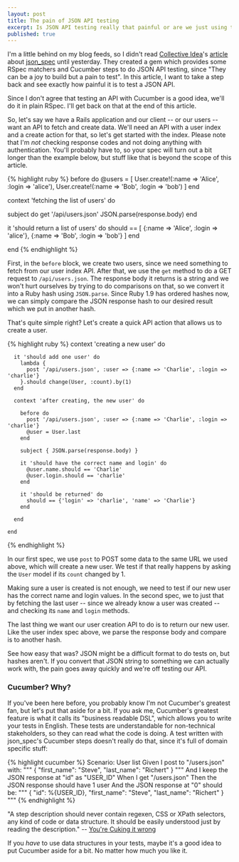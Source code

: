 ```yaml
---
layout: post
title: The pain of JSON API testing
excerpt: Is JSON API testing really that painful or are we just using the wrong tools for the job?
published: true
---
```


I'm a little behind on my blog feeds, so I didn't read [Collective Idea](http://collectiveidea.com/)'s [article](http://collectiveidea.com/blog/archives/2011/07/12/test-your-api-with-cucumber-and-json_spec/) about [json_spec](https://github.com/collectiveidea/json_spec) until yesterday. They created a gem which provides some RSpec matchers and Cucumber steps to do JSON API testing, since "They can be a joy to build but a pain to test". In this article, I want to take a step back and see exactly how painful it is to test a JSON API.

Since I don't agree that testing an API with Cucumber is a good idea, we'll do it in plain RSpec. I'll get back on that at the end of this article.

So, let's say we have a Rails application and our client -- or our users -- want an API to fetch and create data. We'll need an API with a user index and a create action for that, so let's get started with the index. Please note that I'm _not_ checking response codes and not doing anything with authentication. You'll probably have to, so your spec will turn out a bit longer than the example below, but stuff like that is beyond the scope of this article.

{% highlight ruby %}
before do
  @users = [
    User.create!(:name => 'Alice', :login => 'alice'),
    User.create!(:name => 'Bob', :login => 'bob')
  ]
end

context 'fetching the list of users' do

  subject do
    get '/api/users.json'
    JSON.parse(response.body)
  end

  it 'should return a list of users' do
    should == [
      {:name => 'Alice', :login => 'alice'},
      {:name => 'Bob', :login => 'bob'}
    ]
  end

end
{% endhighlight %}

First, in the `before` block, we create two users, since we need something to fetch from our user index API. After that, we use the `get` method to do a GET request to `/api/users.json`. The response body it returns is a string and we won't hurt ourselves by trying to do comparisons on that, so we convert it into a Ruby hash using `JSON.parse`. Since Ruby 1.9 has ordered hashes now, we can simply compare the JSON response hash to our desired result which we put in another hash.

That's quite simple right? Let's create a quick API action that allows us to create a user.

{% highlight ruby %}
    context 'creating a new user' do

      it 'should add one user' do
        lambda {
          post '/api/users.json', :user => {:name => 'Charlie', :login => 'charlie'}
        }.should change(User, :count).by(1)
      end

      context 'after creating, the new user' do

        before do
          post '/api/users.json', :user => {:name => 'Charlie', :login => 'charlie'}
          @user = User.last
        end

        subject { JSON.parse(response.body) }

        it 'should have the correct name and login' do
          @user.name.should == 'Charlie'
          @user.login.should == 'charlie'
        end

        it 'should be returned' do
          should == {'login' => 'charlie', 'name' => 'Charlie'}
        end

      end

    end
{% endhighlight %}

In our first spec, we use `post` to POST some data to the same URL we used above, which will create a new user. We test if that really happens by asking the `User` model if its `count` changed by 1.

Making sure a user is created is not enough, we need to test if our new user has the correct name and login values. In the second spec, we to just that by fetching the last user -- since we already know a user was created -- and checking its `name` and `login` methods.

The last thing we want our user creation API to do is to return our new user. Like the user index spec above, we parse the response body and compare is to another hash.

See how easy that was? JSON might be a difficult format to do tests on, but hashes aren't. If you convert that JSON string to something we can actually work with, the pain goes away quickly and we're off testing our API.

### Cucumber? Why?

If you've been here before, you probably know I'm not Cucumber's greatest fan, but let's put that aside for a bit. If you ask me, Cucumber's greatest feature is what it calls its "business readable DSL", which allows you to write your tests in English. These tests are understandable for non-technical stakeholders, so they can read what the code is doing. A test written with json_spec's Cucumber steps doesn't really do that, since it's full of domain specific stuff:

{% highlight cucumber %}
    Scenario: User list
      Given I post to "/users.json" with:
        """
        {
          "first_name": "Steve",
          "last_name": "Richert"
        }
        """
      And I keep the JSON response at "id" as "USER_ID"
      When I get "/users.json"
      Then the JSON response should have 1 user
      And the JSON response at "0" should be:
        """
        {
          "id": %{USER_ID},
          "first_name": "Steve",
          "last_name": "Richert"
        }
        """
{% endhighlight %}

"A step description should never contain regexen, CSS or XPath selectors, any kind of code or data structure. It should be easily understood just by reading the description." -- [You're Cuking it wrong](http://elabs.se/blog/15-you-re-cuking-it-wrong)

If you _have_ to use data structures in your tests, maybe it's a good idea to put Cucumber aside for a bit. No matter how much you like it.
